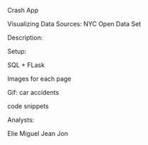 Crash App 

Visualizing Data 
Sources: NYC Open Data Set

Description: 

Setup: 

SQL + FLask

Images for each page

Gif: car accidents 

code snippets 



Analysts: 

Elie 
Miguel
Jean 
Jon 

